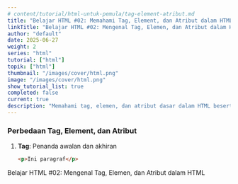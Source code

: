 ```yaml
---
# content/tutorial/html-untuk-pemula/tag-element-atribut.md
title: "Belajar HTML #02: Memahami Tag, Element, dan Atribut dalam HTML"
linkTitle: "Belajar HTML #02: Mengenal Tag, Elemen, dan Atribut dalam HTML"
author: "default"
date: 2025-06-27
weight: 2
series: "html"
tutorial: ["html"]
topik: ["html"]
thumbnail: "/images/cover/html.png"
image: "/images/cover/html.png"
show_tutorial_list: true
completed: false
current: true 
description: "Memahami tag, elemen, dan atribut dasar dalam HTML beserta fungsinya."
---
```


### Perbedaan Tag, Element, dan Atribut

1. **Tag**: Penanda awalan dan akhiran
   ```html
   <p>Ini paragraf</p>

   
Belajar HTML #02: Mengenal Tag, Elemen, dan Atribut dalam HTML